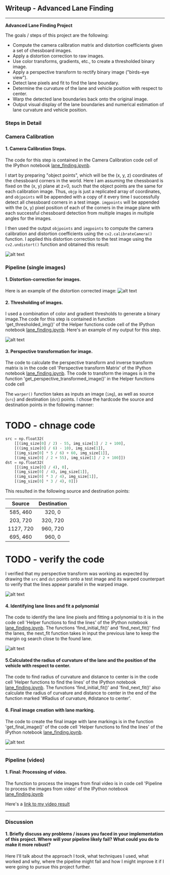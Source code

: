 ## Writeup - Advanced Lane Finding

---

**Advanced Lane Finding Project**

The goals / steps of this project are the following:

* Compute the camera calibration matrix and distortion coefficients given a set of chessboard images.
* Apply a distortion correction to raw images.
* Use color transforms, gradients, etc., to create a thresholded binary image.
* Apply a perspective transform to rectify binary image ("birds-eye view").
* Detect lane pixels and fit to find the lane boundary.
* Determine the curvature of the lane and vehicle position with respect to center.
* Warp the detected lane boundaries back onto the original image.
* Output visual display of the lane boundaries and numerical estimation of lane curvature and vehicle position.

[//]: # (Image References)

[image1]: ./examples/undistort_output.png "Undistorted"
[image2]: ./test_images/test1.jpg "Road Transformed"
[image3]: ./examples/binary_combo_example.jpg "Binary Example"
[image4]: ./examples/warped_straight_lines.jpg "Warp Example"
[image5]: ./examples/color_fit_lines.jpg "Fit Visual"
[image6]: ./examples/example_output.jpg "Output"
[video1]: ./project_video.mp4 "Video"

### Steps in Detail

### Camera Calibration

#### 1. Camera Calibration Steps.

The code for this step is contained in the Camera Calibration code cell of the IPython notebook [lane_finding.ipynb](./lane_finding.ipynb).

I start by preparing "object points", which will be the (x, y, z) coordinates of the chessboard corners in the world. Here I am assuming the chessboard is fixed on the (x, y) plane at z=0, such that the object points are the same for each calibration image.  Thus, `objp` is just a replicated array of coordinates, and `objpoints` will be appended with a copy of it every time I successfully detect all chessboard corners in a test image.  `imgpoints` will be appended with the (x, y) pixel position of each of the corners in the image plane with each successful chessboard detection from multiple images in multiple angles for the images. 

I then used the output `objpoints` and `imgpoints` to compute the camera calibration and distortion coefficients using the `cv2.calibrateCamera()` function.  I applied this distortion correction to the test image using the `cv2.undistort()` function and obtained this result: 

![alt text][image1]

### Pipeline (single images)

#### 1. Distortion-correction for images.

Here is an example of the distortion corrected image:
![alt text][image2]

#### 2. Thresholding of images.

I used a combination of color and gradient thresholds to generate a binary image.The code for this step is contained in function 'get_thresholded_img()' of the Helper functions code cell of the IPython notebook [lane_finding.ipynb](./lane_finding.ipynb).  Here's an example of my output for this step.

![alt text][image3]

#### 3. Perspective transformation for image.

The code to calculate the perspective transform and inverse transform matrix is in the code cell 'Perspective transform Matrix' of  the IPython notebook [lane_finding.ipynb](./lane_finding.ipynb). The code to transform the images is in the function 'get_perspective_transformed_image()' in the Helper functions code cell

The `warper()` function takes as inputs an image (`img`), as well as source (`src`) and destination (`dst`) points.  I chose the hardcode the source and destination points in the following manner:

# TODO - chnage code

```python
src = np.float32(
    [[(img_size[0] / 2) - 55, img_size[1] / 2 + 100],
    [((img_size[0] / 6) - 10), img_size[1]],
    [(img_size[0] * 5 / 6) + 60, img_size[1]],
    [(img_size[0] / 2 + 55), img_size[1] / 2 + 100]])
dst = np.float32(
    [[(img_size[0] / 4), 0],
    [(img_size[0] / 4), img_size[1]],
    [(img_size[0] * 3 / 4), img_size[1]],
    [(img_size[0] * 3 / 4), 0]])
```

This resulted in the following source and destination points:

| Source        | Destination   | 
|:-------------:|:-------------:| 
| 585, 460      | 320, 0        | 
| 203, 720      | 320, 720      |
| 1127, 720     | 960, 720      |
| 695, 460      | 960, 0        |

# TODO - verify the code

I verified that my perspective transform was working as expected by drawing the `src` and `dst` points onto a test image and its warped counterpart to verify that the lines appear parallel in the warped image.

![alt text][image4]

#### 4. Identifying lane lines and fit a polynomial

The code to identify the lane line pixels and fitting a polynomial to it is in the code cell 'Helper functions to find the lines' of the IPython notebook [lane_finding.ipynb](./lane_finding.ipynb). The functions 'find_initial_fit()' and 'find_next_fit()' find the lanes, the next_fit function takes in input the previous lane to keep the margin og search close to the found lane. 


![alt text][image5]

#### 5.Calculated the radius of curvature of the lane and the position of the vehicle with respect to center.

The code to find radius of curvature and distance to center is in the code cell 'Helper functions to find the lines' of the IPython notebook [lane_finding.ipynb](./lane_finding.ipynb). The functions 'find_initial_fit()' and 'find_next_fit()' also calculate the radius of curvature and distance to center in the end of the function marked '#Radius of curvature, #distance to center'. 

#### 6. Final image creation with lane marking.

The code to create the final image with lane markings is in the function 'get_final_image()' of the code cell 'Helper functions to find the lines' of the IPython notebook [lane_finding.ipynb](./lane_finding.ipynb). 

![alt text][image6]

---

### Pipeline (video)

#### 1. Final: Processing of video.

The function to process the images from final video is in code cell 'Pipeline to process the images from video' of the IPython notebook [lane_finding.ipynb](./lane_finding.ipynb)

Here's a [link to my video result](./out_project_video.mp4)

---

### Discussion

#### 1. Briefly discuss any problems / issues you faced in your implementation of this project.  Where will your pipeline likely fail?  What could you do to make it more robust?

Here I'll talk about the approach I took, what techniques I used, what worked and why, where the pipeline might fail and how I might improve it if I were going to pursue this project further.  
